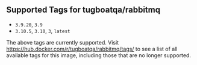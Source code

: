 ## Supported Tags for tugboatqa/rabbitmq

* `3.9.20`, `3.9`
* `3.10.5`, `3.10`, `3`, `latest`

The above tags are currently supported. Visit https://hub.docker.com/r/tugboatqa/rabbitmq/tags/ to see a list of all available tags for this image, including those that are no longer supported.
